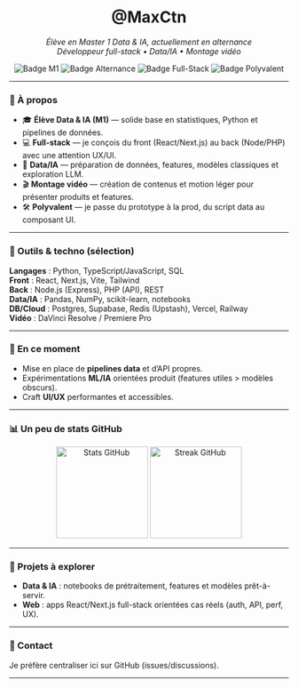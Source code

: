 <!-- Bannière animée (typing SVG) -->

<h1 align="center">@MaxCtn</h1>

<p align="center">
  <em>Élève en Master 1 Data & IA, actuellement en alternance <strong></u></strong></em><br/>
  <em>Développeur full-stack • Data/IA • Montage vidéo </em>
</p>

<p align="center">
  <img alt="Badge M1" src="https://img.shields.io/badge/Master%201-Data%20%26%20IA-0a0a0a?style=for-the-badge">
  <img alt="Badge Alternance" src="https://img.shields.io/badge/Alternance-Active-0a0a0a?style=for-the-badge">
  <img alt="Badge Full-Stack" src="https://img.shields.io/badge/Stack-Full%E2%80%91Stack-0a0a0a?style=for-the-badge">
  <img alt="Badge Polyvalent" src="https://img.shields.io/badge/Polyvalent-Dev%20%E2%80%A2%20Data%20%E2%80%A2%20Vid%C3%A9o-0a0a0a?style=for-the-badge">
</p>

---

### 🧭 À propos
- 🎓 **Élève Data & IA (M1)** — solide base en statistiques, Python et pipelines de données.
- 💻 **Full-stack** — je conçois du front (React/Next.js) au back (Node/PHP) avec une attention UX/UI.
- 🧠 **Data/IA** — préparation de données, features, modèles classiques et exploration LLM.
- 🎬 **Montage vidéo** — création de contenus et motion léger pour présenter produits et features.
- 🛠️ **Polyvalent** — je passe du prototype à la prod, du script data au composant UI.

---

### 🧰 Outils & techno (sélection)
<!-- Ajoute/enlève librement -->
**Langages** : Python, TypeScript/JavaScript, SQL  
**Front** : React, Next.js, Vite, Tailwind  
**Back** : Node.js (Express), PHP (API), REST  
**Data/IA** : Pandas, NumPy, scikit-learn, notebooks  
**DB/Cloud** : Postgres, Supabase, Redis (Upstash), Vercel, Railway  
**Vidéo** : DaVinci Resolve / Premiere Pro

---

### 🔭 En ce moment
- Mise en place de **pipelines data** et d’API propres.
- Expérimentations **ML/IA** orientées produit (features utiles > modèles obscurs).
- Craft **UI/UX** performantes et accessibles.

---

### 📊 Un peu de stats GitHub
<p align="center">
  <img height="165" src="https://github-readme-stats.vercel.app/api?username=MaxCtn&show_icons=true&hide_title=true&hide_border=true&theme=transparent" alt="Stats GitHub"/>
  <img height="165" src="https://github-readme-streak-stats.herokuapp.com?user=MaxCtn&hide_border=true&theme=transparent" alt="Streak GitHub"/>
</p>

<!-- Animation “snake” optionnelle : nécessite un workflow GitHub Actions (à activer plus tard)
<p align="center">
  <img src="https://raw.githubusercontent.com/Platane/snk/output/github-contribution-grid-snake-dark.svg" alt="snake animation"/>
</p>
-->

---

### 🚀 Projets à explorer
- **Data & IA** : notebooks de prétraitement, features et modèles prêt-à-servir.
- **Web** : apps React/Next.js full-stack orientées cas réels (auth, API, perf, UX).

---

### 🤝 Contact
Je préfère centraliser ici sur GitHub (issues/discussions).  
<!-- Pas d’e-mail, pas de LinkedIn comme demandé -->

---

